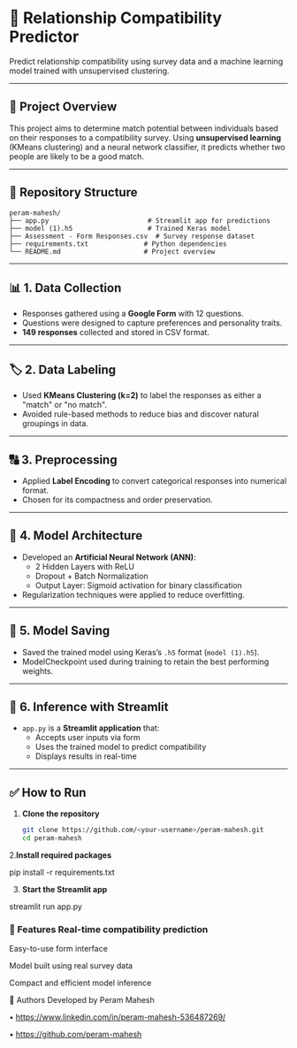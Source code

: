 # 💖 Relationship Compatibility Predictor

Predict relationship compatibility using survey data and a machine learning model trained with unsupervised clustering.

---

## 📌 Project Overview

This project aims to determine match potential between individuals based on their responses to a compatibility survey. Using **unsupervised learning** (KMeans clustering) and a neural network classifier, it predicts whether two people are likely to be a good match.

---

## 📁 Repository Structure

```
peram-mahesh/
├── app.py                         # Streamlit app for predictions  
├── model (1).h5                   # Trained Keras model  
├── Assessment - Form Responses.csv  # Survey response dataset  
├── requirements.txt              # Python dependencies  
└── README.md                     # Project overview
```


---

## 📊 1. Data Collection

- Responses gathered using a **Google Form** with 12 questions.
- Questions were designed to capture preferences and personality traits.
- **149 responses** collected and stored in CSV format.

---

## 🏷️ 2. Data Labeling

- Used **KMeans Clustering (k=2)** to label the responses as either a "match" or "no match".
- Avoided rule-based methods to reduce bias and discover natural groupings in data.

---

## 🔠 3. Preprocessing

- Applied **Label Encoding** to convert categorical responses into numerical format.
- Chosen for its compactness and order preservation.

---

## 🧠 4. Model Architecture

- Developed an **Artificial Neural Network (ANN)**:
  - 2 Hidden Layers with ReLU
  - Dropout + Batch Normalization
  - Output Layer: Sigmoid activation for binary classification
- Regularization techniques were applied to reduce overfitting.

---

## 💾 5. Model Saving

- Saved the trained model using Keras’s `.h5` format (`model (1).h5`).
- ModelCheckpoint used during training to retain the best performing weights.

---

## 🧪 6. Inference with Streamlit

- `app.py` is a **Streamlit application** that:
  - Accepts user inputs via form
  - Uses the trained model to predict compatibility
  - Displays results in real-time

---

## ✅ How to Run

1. **Clone the repository**
   ```bash
   git clone https://github.com/<your-username>/peram-mahesh.git
   cd peram-mahesh
   
2.**Install required packages**


pip install -r requirements.txt


3. **Start the Streamlit app**

streamlit run app.py


### 🚀 Features Real-time compatibility prediction

Easy-to-use form interface

Model built using real survey data

Compact and efficient model inference

👥 Authors
Developed by Peram Mahesh

• https://www.linkedin.com/in/peram-mahesh-536487269/


• https://github.com/peram-mahesh
